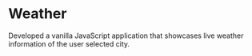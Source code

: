 # Weather
Developed a vanilla JavaScript application that showcases live weather information of the user selected city.
